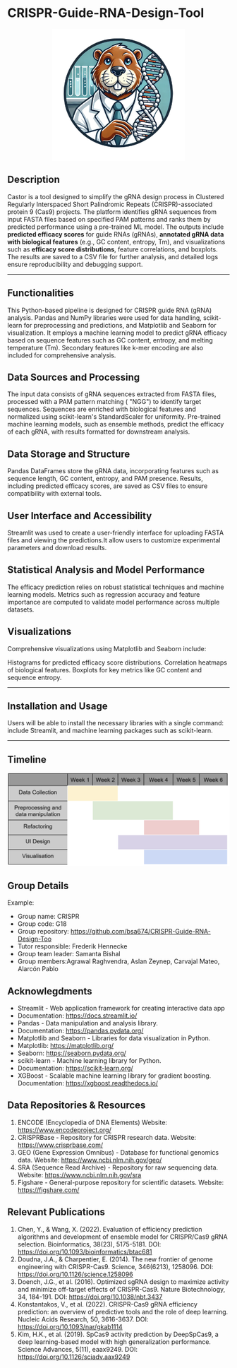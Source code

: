 # CRISPR-Guide-RNA-Design-Tool

<p align="center">
 
<img src="circular_logo.png" align="center" width="300" height="300" >
</p>

## Description

Castor is a tool designed to simplify the gRNA design process in Clustered Regularly Interspaced Short Palindromic Repeats (CRISPR)-associated protein 9 (Cas9) projects. The platform identifies gRNA sequences from input FASTA files based on specified PAM patterns and ranks them by predicted performance using a pre-trained ML model. The outputs include **predicted efficacy scores** for guide RNAs (gRNAs), **annotated gRNA data with biological features** (e.g., GC content, entropy, Tm), and visualizations such as **efficacy score distributions**, feature correlations, and boxplots. The results are saved to a CSV file for further analysis, and detailed logs ensure reproducibility and debugging support.

----
## Functionalities

This Python-based pipeline is designed for CRISPR guide RNA (gRNA) analysis. Pandas and NumPy libraries were used for data handling, scikit-learn for preprocessing and predictions, and Matplotlib and Seaborn for visualization. It employs a machine learning model to predict gRNA efficacy based on sequence features such as GC content, entropy, and melting temperature (Tm). Secondary features like k-mer encoding are also included for comprehensive analysis.

## Data Sources and Processing
The input data consists of gRNA sequences extracted from FASTA files, processed with a PAM pattern matching ( "NGG") to identify target sequences. Sequences are enriched with biological features and normalized using scikit-learn's StandardScaler for uniformity. Pre-trained machine learning models, such as ensemble methods, predict the efficacy of each gRNA, with results formatted for downstream analysis.

## Data Storage and Structure
Pandas DataFrames store the gRNA data, incorporating features such as sequence length, GC content, entropy, and PAM presence. Results, including predicted efficacy scores, are saved as CSV files to ensure compatibility with external tools.

## User Interface and Accessibility
Streamlit was used to create a user-friendly interface for uploading FASTA files and viewing the predictions.It allow users to customize experimental parameters and download results.

## Statistical Analysis and Model Performance
The efficacy prediction relies on robust statistical techniques and machine learning models. Metrics such as regression accuracy and feature importance are computed to validate model performance across multiple datasets.

## Visualizations
Comprehensive visualizations using Matplotlib and Seaborn include:

Histograms for predicted efficacy score distributions.
Correlation heatmaps of biological features.
Boxplots for key metrics like GC content and sequence entropy.


----
## Installation and Usage
Users will be able to install the necessary libraries with a single command: include Streamlit, and machine learning packages such as scikit-learn. 

----
## Timeline
![An example schedule](timeline.png)
## Group Details
Example:
- Group name: CRISPR
- Group code: G18
- Group repository: https://github.com/bsa674/CRISPR-Guide-RNA-Design-Too
- Tutor responsible: Frederik Hennecke
- Group team leader: Samanta Bishal
- Group members:Agrawal Raghvendra, Aslan Zeynep, Carvajal Mateo, Alarcón Pablo

## Acknowlegdments

- Streamlit - Web application framework for creating interactive data app
- Documentation: https://docs.streamlit.io/
- Pandas - Data manipulation and analysis library.
- Documentation: https://pandas.pydata.org/
- Matplotlib and Seaborn - Libraries for data visualization in Python.
- Matplotlib: https://matplotlib.org/
- Seaborn: https://seaborn.pydata.org/
- scikit-learn - Machine learning library for Python.
- Documentation: https://scikit-learn.org/
- XGBoost - Scalable machine learning library for gradient boosting.
Documentation: https://xgboost.readthedocs.io/

## Data Repositories & Resources
1) ENCODE (Encyclopedia of DNA Elements)
Website: https://www.encodeproject.org/
2) CRISPRBase - Repository for CRISPR research data.
Website: https://www.crisprbase.com/
3) GEO (Gene Expression Omnibus) - Database for functional genomics data.
Website: https://www.ncbi.nlm.nih.gov/geo/
4) SRA (Sequence Read Archive) - Repository for raw sequencing data.
Website: https://www.ncbi.nlm.nih.gov/sra
5) Figshare - General-purpose repository for scientific datasets.
Website: https://figshare.com/


## Relevant Publications
1) Chen, Y., & Wang, X. (2022). Evaluation of efficiency prediction algorithms and development of ensemble model for CRISPR/Cas9 gRNA selection. Bioinformatics, 38(23), 5175-5181.
DOI: https://doi.org/10.1093/bioinformatics/btac681
2) Doudna, J.A., & Charpentier, E. (2014). The new frontier of genome engineering with CRISPR-Cas9. Science, 346(6213), 1258096.
DOI: https://doi.org/10.1126/science.1258096
3) Doench, J.G., et al. (2016). Optimized sgRNA design to maximize activity and minimize off-target effects of CRISPR-Cas9. Nature Biotechnology, 34, 184-191.
DOI: https://doi.org/10.1038/nbt.3437
4) Konstantakos, V., et al. (2022). CRISPR-Cas9 gRNA efficiency prediction: an overview of predictive tools and the role of deep learning. Nucleic Acids Research, 50, 3616-3637.
DOI: https://doi.org/10.1093/nar/gkab1114
5) Kim, H.K., et al. (2019). SpCas9 activity prediction by DeepSpCas9, a deep learning-based model with high generalization performance. Science Advances, 5(11), eaax9249.
DOI: https://doi.org/10.1126/sciadv.aax9249
